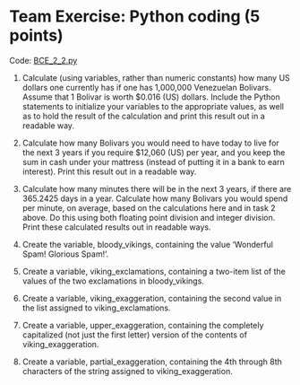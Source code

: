 # Team Exercise: Python coding (5 points)

Code: [BCE_2_2.py](./BCE_2_2.py)

1. Calculate (using variables, rather than numeric constants) how many US dollars one currently has if one has 1,000,000 Venezuelan Bolivars. Assume that 1 Bolivar is worth $0.016 (US) dollars. Include the Python statements to initialize your variables to the appropriate values, as well as to hold the result of the calculation and print this result out in a readable way.
 
2. Calculate how many Bolivars you would need to have today to live for the next 3 years if you require $12,060 (US) per year, and you keep the sum in cash under your mattress (instead of putting it in a bank to earn interest). Print this result out in a readable way.
 
3. Calculate how many minutes there will be in the next 3 years, if there are 365.2425 days in a year. Calculate how many Bolivars you would spend per minute, on average, based on the calculations here and in task 2 above. Do this using both floating point division and integer division. Print these calculated results out in readable ways.
 
4. Create the variable, bloody_vikings, containing the value ‘Wonderful Spam! Glorious Spam!’.
 
5. Create a variable, viking_exclamations, containing a two-item list of the values of the two exclamations in bloody_vikings.
 
6. Create a variable, viking_exaggeration, containing the second value in the list assigned to viking_exclamations.
 
7. Create a variable, upper_exaggeration, containing the completely capitalized (not just the first letter) version of the contents of viking_exaggeration.
 
8. Create a variable, partial_exaggeration, containing the 4th through 8th characters of the string assigned to viking_exaggeration.